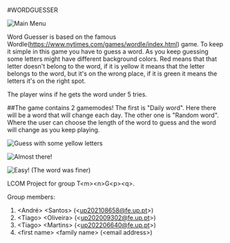 #WORDGUESSER

![Main Menu](image.png)

Word Guesser is based on the famous Wordle(https://www.nytimes.com/games/wordle/index.html) game.
To keep it simple in this game you have to guess a word. As you keep guessing some letters might have different background colors.
Red means that that letter doesn't belong to the word, if it is yellow it means that the letter belongs to the word, but it's on the wrong place, if it is green it means the letters it's on the right spot.

The player wins if he gets the word under 5 tries.

##The game contains 2 gamemodes!
The first is "Daily word". Here there will be a word that will change each day.
The other one is "Random word". Where the user can choose the length of the word to guess and the word will change as you keep playing.

![Guess with some yellow letters](image-1.png)

![Almost there!](image-2.png)

![Easy! (The word was finer)](image-3.png)



LCOM Project for group T&lt;m&gt;&lt;n&gt;G&lt;p&gt;&lt;q&gt;.

Group members:

1. &lt;André&gt; &lt;Santos&gt; (&lt;up202108658@fe.up.pt&gt;)
2. &lt;Tiago&gt; &lt;Oliveira&gt; (&lt;up202009302@fe.up.pt&gt;)
3. &lt;Tiago&gt; &lt;Martins&gt; (&lt;up202206640@fe.up.pt&gt;)
4. &lt;first name&gt; &lt;family name&gt; (&lt;email address&gt;)
